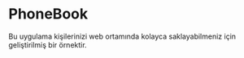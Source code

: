 # PhoneBook
Bu uygulama kişilerinizi web ortamında kolayca saklayabilmeniz için geliştirilmiş bir örnektir.
